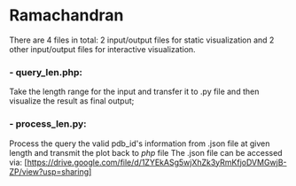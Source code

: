 # Ramachandran
There are 4 files in total: 2 input/output files for static visualization and 2 other input/output files for interactive visualization.

### - query_len.php: 
  Take the length range for the input and transfer it to .py file and then visualize the result as final output;

### -  process_len.py: 
  Process the query the valid pdb_id's information from .json file at given length and transmit the plot back to *php* file
  The .json file can be accessed via: [https://drive.google.com/file/d/1ZYEkASg5wjXhZk3yRmKfjoDVMGwjB-ZP/view?usp=sharing]
